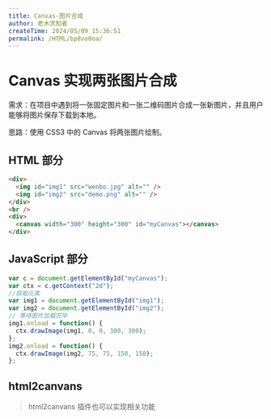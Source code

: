 ```yaml
---
title: Canvas-图片合成
author: 老木求知者
createTime: 2024/05/09 15:36:51
permalink: /HTML/bp8vo0oa/
---
```



# Canvas 实现两张图片合成

需求：在项目中遇到将一张固定图片和一张二维码图片合成一张新图片，并且用户能够将图片保存下载到本地。

思路：使用 CSS3 中的 Canvas 将两张图片绘制。

## HTML 部分

```html
<div>
  <img id="img1" src="wenbo.jpg" alt="" />
  <img id="img2" src="demo.png" alt="" />
</div>
<br />
<div>
  <canvas width="300" height="300" id="myCanvas"></canvas>
</div>
```

## JavaScript 部分

```js
var c = document.getElementById("myCanvas");
var ctx = c.getContext("2d");
//获取元素
var img1 = document.getElementById("img1");
var img2 = document.getElementById("img2");
// 等待图片加载完毕
img1.onload = function() {
  ctx.drawImage(img1, 0, 0, 300, 300);
};
img2.onload = function() {
  ctx.drawImage(img2, 75, 75, 150, 150);
};
```

## html2canvans

> html2canvans 插件也可以实现相关功能
